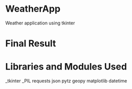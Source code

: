 # WeatherApp

  Weather application using tkinter

# Final Result

# Libraries and Modules Used
  
 _tkinter
 _PIL
  requests
  json
  pytz
  geopy
  matplotlib
  datetime
  
  

